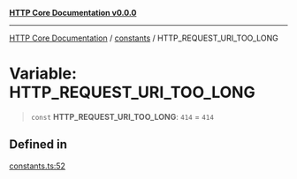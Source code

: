[**HTTP Core Documentation v0.0.0**](../../README.md)

***

[HTTP Core Documentation](../../modules.md) / [constants](../README.md) / HTTP\_REQUEST\_URI\_TOO\_LONG

# Variable: HTTP\_REQUEST\_URI\_TOO\_LONG

> `const` **HTTP\_REQUEST\_URI\_TOO\_LONG**: `414` = `414`

## Defined in

[constants.ts:52](https://github.com/stonemjs/http-core/blob/a162480c16327760396238c341daab61793d5440/src/constants.ts#L52)
